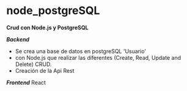 # node_postgreSQL

**Crud con Node.js y PostgreSQL**


***Backend***
- Se crea una base de datos en postgreSQL 'Usuario'
- con Node.js que realizar las diferentes  (Create, Read, Update and Delete) CRUD.
- Creación de la Api Rest 

***Frontend***
React 

